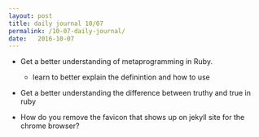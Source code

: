 ```yaml
---
layout: post
title: daily journal 10/07
permalink: /10-07-daily-journal/
date:   2016-10-07
---
```


* Get a better understanding of metaprogramming in Ruby.
  - learn to better explain the definintion and how to use

* Get a better understanding the difference between truthy and true in ruby

* How do you remove the favicon that shows up on jekyll site for the chrome browser?
